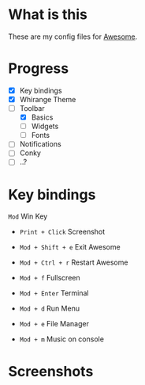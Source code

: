 # What is this
These are my config files for [Awesome](https://awesomewm.org/).

# Progress
- [x] Key bindings
- [x] Whirange Theme
- [ ] Toolbar
  - [x] Basics 
  - [ ] Widgets
  - [ ] Fonts
- [ ] Notifications
- [ ] Conky
- [ ] ..?

# Key bindings
`Mod` Win Key

- `Print + Click` Screenshot
- `Mod + Shift + e` Exit Awesome
- `Mod + Ctrl + r` Restart Awesome
- `Mod + f` Fullscreen

- `Mod + Enter` Terminal
- `Mod + d` Run Menu
- `Mod + e` File Manager
- `Mod + m` Music on console

# Screenshots
